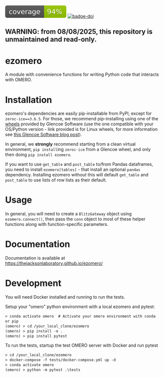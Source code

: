 ![](https://raw.githubusercontent.com/TheJacksonLaboratory/ezomero/main/coverage.svg) [![badge-doi](https://img.shields.io/badge/doi-10.1101%2F2023.06.29.546930-purple)](https://doi.org/10.1101/2023.06.29.546930) 

## WARNING: from 08/08/2025, this repository is unmaintained and read-only.

# ezomero
A module with convenience functions for writing Python code that interacts with OMERO.


# Installation

ezomero's dependencies are easily pip-installable from PyPI, except for `zeroc-ice==3.6.5`. For those, we recommend pip-installing using one of the [wheels](https://github.com/glencoesoftware/zeroc-ice-py-linux-x86_64/releases) provided by Glencoe Software (use the one compatible  with your OS/Python version - link provided is for Linux wheels, for more information see [this Glencoe Software blog post](https://www.glencoesoftware.com/blog/2023/12/08/ice-binaries-for-omero.html)).

In general, we **strongly** recommend starting from a clean virtual environment, `pip install`ing `zeroc-ice` from a Glencoe wheel, and only then doing `pip install ezomero`. 

If you want to use `get_table` and `post_table` to/from Pandas dataframes, you need to install `ezomero[tables]` - that install an optional `pandas` dependency. Installing ezomero without this will default `get_table` and `post_table` to use lists of row lists as their default.

# Usage

In general, you will need to create a `BlitzGateway` object using `ezomero.connect()`, then pass the `conn` object to most of these helper functions along with function-specific parameters.


# Documentation

Documentation is available at https://thejacksonlaboratory.github.io/ezomero/

# Development

You will need Docker installed and running to run the tests.

Setup your "omero" python environment with a local ezomero and pytest:
```
> conda activate omero  # Activate your omero environment with conda or pip
(omero) > cd /your_local_clone/ezomero
(omero) > pip install -e .
(omero) > pip install pytest
```

To run the tests, startup the test OMERO server with Docker and run pytest
```
> cd /your_local_clone/ezomero
> docker-compose -f tests/docker-compose.yml up -d
> conda activate omero
(omero) > python -m pytest .\tests
```
